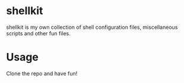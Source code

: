 # shellkit

shellkit is my own collection of shell configuration files, miscellaneous scripts and other fun files.

# Usage

Clone the repo and have fun!